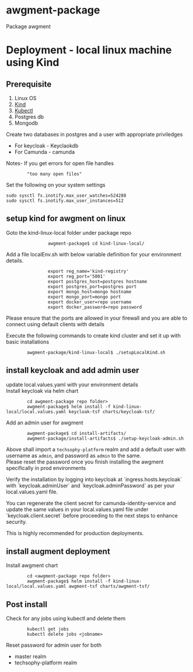 # awgment-package
Package awgment




# Deployment - local linux machine using Kind
## Prerequisite

1. Linux OS
2. [Kind](https://kind.sigs.k8s.io/docs/user/quick-start/)
3. [Kubectl](https://kubernetes.io/docs/tasks/tools/)
4. Postgres db
5. Mongodb

Create two databases in postgres and a user with appropriate priviledges
- For keycloak - Keyclaokdb
- For Camunda - camunda

Notes-
If you get errors for open file handles
```
        "too many open files"
```
Set the following on your system settings
```
sudo sysctl fs.inotify.max_user_watches=524288
sudo sysctl fs.inotify.max_user_instances=512
```


## setup kind for awgment on linux

Goto the kind-linux-local folder under package repo
```
                awgment-package$ cd kind-linux-local/
```
Add a file localEnv.sh with below variable definition for your environment details.

```
                export reg_name='kind-registry'
                export reg_port='5001'
                export postgres_host=postgres hostname
                export postgres_port=postgres port
                export mongo_host=mongo hostname
                export mongo_port=mongo port
                export docker_user=repo username
                export docker_password=repo password
```
<p>
Please ensure that the ports are allowed in your firewall and you are able to connect using default clients with  details
</p>
Execute the following commands to create kind cluster and set it up with basic installations
<p>

```        
        awgment-package/kind-linux-local$ ./setupLocalKind.sh
```
</p>

## install keycloak and add admin user
update local.values.yaml with your environment details\
Install keycloak via helm chart
```
        cd awgment-package repo folder>
        awgment-package$ helm install -f kind-linux-local/local.values.yaml keycloak-tsf charts/keycloak-tsf/
```
<p>Add an admin user for awgment</p>

```
        awgment-package$ cd install-artifacts/
        awgment-package/install-artifacts$ ./setup-keycloak-admin.sh
```
Above shall import a `techsophy-platform` realm and add a default user with username as `admin`, and password as `admin` to the same.\
Please reset the password once you finish installing the awgment specifically in prod environments
<p>
Verify the installation by logging into keycloak at `ingress.hosts.keycloak` with `keycloak.adminUser` and `keycloak.adminPassword` as per your local.values.yaml file.
<p>
You can regenerate the  client secret for camunda-identity-service and update the same values in your local.values.yaml file under `keycloak.client.secret` before proceeding to the next steps to enhance security. 
<p>
This is highly recommended for production deployments.
</p>

## install augment deployment
Install awgment chart 
```
        cd <awgment-package repo folder>
        awgment-package$ helm install -f kind-linux-local/local.values.yaml awgment-tsf charts/awgment-tsf/
```



## Post install
Check for any jobs using kubectl and delete them
```
        kubectl get jobs
        kubectl delete jobs <jobname>
```
Reset password for admin user for both 
- master realm
- techsophy-platform realm
